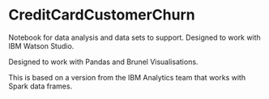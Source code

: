 # CreditCardCustomerChurn
Notebook for data analysis and data sets to support.  Designed to work with IBM Watson Studio.

Designed to work with Pandas and Brunel Visualisations.

This is based on a version from the IBM Analytics team that works with Spark data frames.
